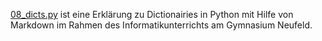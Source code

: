 [08_dicts.py](https://github.com/MaGaMe19/Markdown/blob/master/dicts/08_dicts.md) ist eine Erklärung zu Dictionairies in Python mit Hilfe von Markdown im Rahmen des Informatikunterrichts am Gymnasium Neufeld.
